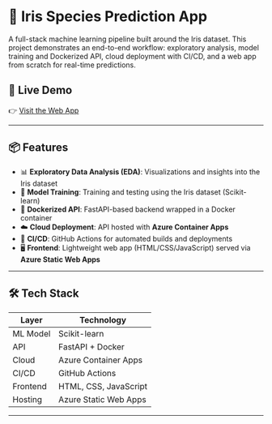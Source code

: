 # 🌸 Iris Species Prediction App

A full-stack machine learning pipeline built around the Iris dataset. This project demonstrates an end-to-end workflow: exploratory analysis, model training and Dockerized API, cloud deployment with CI/CD, and a web app from scratch for real-time predictions.

## 🚀 Live Demo

👉 [Visit the Web App]([https://your-placeholder-link.com](https://gray-island-077e5da0f.6.azurestaticapps.net))  

---

## 📦 Features
- 📊 **Exploratory Data Analysis (EDA)**: Visualizations and insights into the Iris dataset
- 🔬 **Model Training**: Training and testing using the Iris dataset (Scikit-learn)
- 🐳 **Dockerized API**: FastAPI-based backend wrapped in a Docker container
- ☁️ **Cloud Deployment**: API hosted with **Azure Container Apps**
- 🔁 **CI/CD**: GitHub Actions for automated builds and deployments
- 🖥️ **Frontend**: Lightweight web app (HTML/CSS/JavaScript) served via **Azure Static Web Apps**

---

## 🛠️ Tech Stack

| Layer       | Technology           |
|-------------|----------------------|
| ML Model    | Scikit-learn         |
| API         | FastAPI + Docker     |
| Cloud       | Azure Container Apps |
| CI/CD       | GitHub Actions       |
| Frontend    | HTML, CSS, JavaScript |
| Hosting     | Azure Static Web Apps|

---


